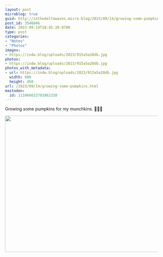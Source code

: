 ```yaml
---
layout: post
microblog: true
guid: http://inthedeltawaves.micro.blog/2023/09/14/growing-some-pumpkins.html
post_id: 3546846
date: 2023-09-14T18:45:28-0700
type: post
categories:
- "Notes"
- "Photos"
images:
- https://indw.blog/uploads/2023/915a5a28db.jpg
photos:
- https://indw.blog/uploads/2023/915a5a28db.jpg
photos_with_metadata:
- url: https://indw.blog/uploads/2023/915a5a28db.jpg
  width: 600
  height: 450
url: /2023/09/14/growing-some-pumpkins.html
mastodon:
  id: 111066633791862328
---
```

Growing some pumpkins for my munchkins. 🧑‍🌾🌱

<img src="uploads/2023/915a5a28db.jpg" width="600" height="450" alt="">
